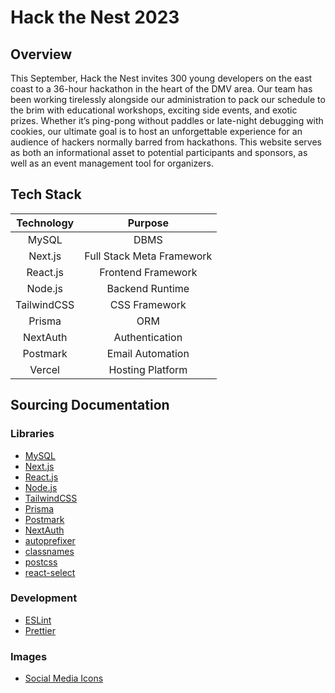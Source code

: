 # Hack the Nest 2023

## Overview

This September, Hack the Nest invites 300 young developers on the east
coast to a 36-hour hackathon in the heart of the DMV area. Our team has
been working tirelessly alongside our administration to pack our
schedule to the brim with educational workshops, exciting side events,
and exotic prizes. Whether it’s ping-pong without paddles or
late-night debugging with cookies, our ultimate goal is to host an
unforgettable experience for an audience of hackers normally barred
from hackathons. This website serves as both an informational asset to potential participants and sponsors, as well as an event management tool for organizers.

## Tech Stack

| Technology  |          Purpose          |
| :---------: | :-----------------------: |
|    MySQL    |           DBMS            |
|   Next.js   | Full Stack Meta Framework |
|  React.js   |    Frontend Framework     |
|   Node.js   |      Backend Runtime      |
| TailwindCSS |       CSS Framework       |
|   Prisma    |            ORM            |
|  NextAuth   |      Authentication       |
|  Postmark   |     Email Automation      |
|   Vercel    |     Hosting Platform      |

## Sourcing Documentation

### Libraries

- [MySQL](https://dev.mysql.com/doc/)
- [Next.js](https://nextjs.org/docs/getting-started)
- [React.js](https://reactjs.org/docs/getting-started.html)
- [Node.js](https://nodejs.org/en/docs/)
- [TailwindCSS](https://tailwindcss.com/docs/installation)
- [Prisma](https://www.prisma.io/docs)
- [Postmark](https://postmarkapp.com/developer)
- [NextAuth](https://next-auth.js.org/getting-started/example)
- [autoprefixer](https://github.com/postcss/autoprefixer)
- [classnames](https://github.com/JedWatson/classnames)
- [postcss](https://github.com/postcss/postcss)
- [react-select](https://react-select.com/home)

### Development

- [ESLint](https://eslint.org/docs/user-guide/configuring/)
- [Prettier](https://prettier.io/docs/en/index.html)

### Images

- [Social Media Icons](https://fontawesome.com/docs)
